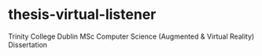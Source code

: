 # thesis-virtual-listener
Trinity College Dublin MSc Computer Science (Augmented &amp; Virtual Reality) Dissertation
